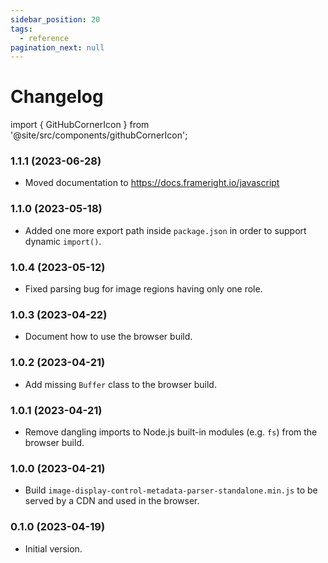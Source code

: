 ```yaml
---
sidebar_position: 20
tags:
  - reference
pagination_next: null
---
```


# Changelog

import { GitHubCornerIcon } from '@site/src/components/githubCornerIcon';

<GitHubCornerIcon href="https://github.com/Frameright/image-display-control-metadata-parser" />

### 1.1.1 (2023-06-28)

- Moved documentation to https://docs.frameright.io/javascript

### 1.1.0 (2023-05-18)

- Added one more export path inside `package.json` in order to support
  dynamic `import()`.

### 1.0.4 (2023-05-12)

- Fixed parsing bug for image regions having only one role.

### 1.0.3 (2023-04-22)

- Document how to use the browser build.

### 1.0.2 (2023-04-21)

- Add missing `Buffer` class to the browser build.

### 1.0.1 (2023-04-21)

- Remove dangling imports to Node.js built-in modules (e.g. `fs`) from the
  browser build.

### 1.0.0 (2023-04-21)

- Build `image-display-control-metadata-parser-standalone.min.js` to be served
  by a CDN and used in the browser.

### 0.1.0 (2023-04-19)

- Initial version.
